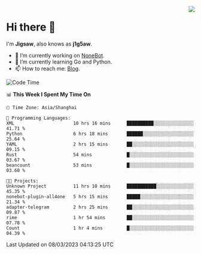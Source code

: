 <a href="#">
  <img align="right" src="https://github-readme-stats.vercel.app/api?username=j1g5awi&count_private=true&show_icons=true&title_color=80070B&text_color=B3B3B3&bg_color=212121&icon_color=80070B" />
</a>

# Hi there 👋

I'm **Jigsaw**, also knows as **j1g5aw**.

- 🔭 I’m currently working on [NoneBot](https://github.com/nonebot).
- 🌱 I’m currently learning Go and Python.
- 📫 How to reach me: [Blog](https://blog.maddestroyer.xyz/).

<!--START_SECTION:waka-->
![Code Time](http://img.shields.io/badge/Code%20Time-1%2C084%20hrs%2028%20mins-blue)

📊 **This Week I Spent My Time On** 

```text
🕑︎ Time Zone: Asia/Shanghai

💬 Programming Languages: 
XML                      10 hrs 16 mins      ██████████░░░░░░░░░░░░░░░   41.71 % 
Python                   6 hrs 18 mins       ██████░░░░░░░░░░░░░░░░░░░   25.64 % 
YAML                     2 hrs 15 mins       ██░░░░░░░░░░░░░░░░░░░░░░░   09.15 % 
Rust                     54 mins             █░░░░░░░░░░░░░░░░░░░░░░░░   03.67 % 
beancount                53 mins             █░░░░░░░░░░░░░░░░░░░░░░░░   03.60 % 

🐱‍💻 Projects: 
Unknown Project          11 hrs 10 mins      ███████████░░░░░░░░░░░░░░   45.35 % 
nonebot-plugin-all4one   5 hrs 15 mins       █████░░░░░░░░░░░░░░░░░░░░   21.34 % 
adapter-telegram         2 hrs 25 mins       ██░░░░░░░░░░░░░░░░░░░░░░░   09.87 % 
rime                     1 hr 54 mins        ██░░░░░░░░░░░░░░░░░░░░░░░   07.78 % 
Count                    1 hr 4 mins         █░░░░░░░░░░░░░░░░░░░░░░░░   04.39 % 
```


 Last Updated on 08/03/2023 04:13:25 UTC
<!--END_SECTION:waka-->
